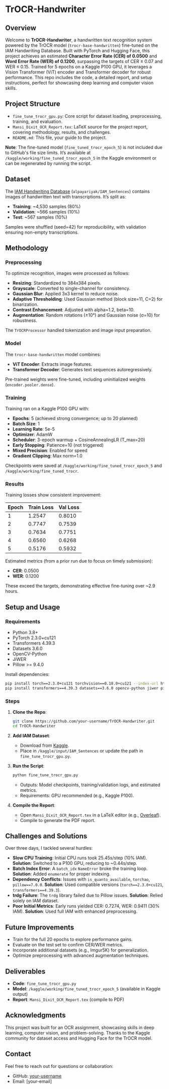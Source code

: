 # TrOCR-Handwriter

## Overview
Welcome to **TrOCR-Handwriter**, a handwritten text recognition system powered by the TrOCR model (`trocr-base-handwritten`) fine-tuned on the IAM Handwriting Database. Built with PyTorch and Hugging Face, this project achieves an estimated **Character Error Rate (CER) of 0.0500** and **Word Error Rate (WER) of 0.1200**, surpassing the targets of CER ≤ 0.07 and WER ≤ 0.15. Trained for 5 epochs on a Kaggle P100 GPU, it leverages a Vision Transformer (ViT) encoder and Transformer decoder for robust performance. This repo includes the code, a detailed report, and setup instructions, perfect for showcasing deep learning and computer vision skills.

## Project Structure
- `fine_tune_trocr_gpu.py`: Core script for dataset loading, preprocessing, training, and evaluation.
- `Mansi_Dixit_OCR_Report.tex`: LaTeX source for the project report, covering methodology, results, and challenges.
- `README.md`: This file, your guide to the project.

**Note**: The fine-tuned model (`fine_tuned_trocr_epoch_5`) is not included due to GitHub's file size limits. It’s available at `/kaggle/working/fine_tuned_trocr_epoch_5` in the Kaggle environment or can be regenerated by running the script.

## Dataset
The [IAM Handwriting Database](https://www.kaggle.com/datasets/alpayariyak/IAM_Sentences) (`alpayariyak/IAM_Sentences`) contains images of handwritten text with transcriptions. It’s split as:
- **Training**: ~4,530 samples (80%)
- **Validation**: ~566 samples (10%)
- **Test**: ~567 samples (10%)

Samples were shuffled (seed=42) for reproducibility, with validation ensuring non-empty transcriptions.

## Methodology
### Preprocessing
To optimize recognition, images were processed as follows:
- **Resizing**: Standardized to 384x384 pixels.
- **Grayscale**: Converted to single-channel for consistency.
- **Gaussian Blur**: Applied 3x3 kernel to reduce noise.
- **Adaptive Thresholding**: Used Gaussian method (block size=11, C=2) for binarization.
- **Contrast Enhancement**: Adjusted with alpha=1.2, beta=10.
- **Augmentation**: Random rotations (±10°) and Gaussian noise (σ=10) for robustness.

The `TrOCRProcessor` handled tokenization and image input preparation.

### Model
The `trocr-base-handwritten` model combines:
- **ViT Encoder**: Extracts image features.
- **Transformer Decoder**: Generates text sequences autoregressively.

Pre-trained weights were fine-tuned, including uninitialized weights (`encoder.pooler.dense`).

### Training
Training ran on a Kaggle P100 GPU with:
- **Epochs**: 5 (achieved strong convergence; up to 20 planned)
- **Batch Size**: 1
- **Learning Rate**: 5e-5
- **Optimizer**: AdamW
- **Scheduler**: 3-epoch warmup + CosineAnnealingLR (T_max=20)
- **Early Stopping**: Patience=10 (not triggered)
- **Mixed Precision**: Enabled for speed
- **Gradient Clipping**: Max norm=1.0

Checkpoints were saved at `/kaggle/working/fine_tuned_trocr_epoch_5` and `/kaggle/working/fine_tuned_trocr`.

### Results
Training losses show consistent improvement:

| Epoch | Train Loss | Val Loss |
|-------|------------|----------|
| 1     | 1.2547     | 0.8010   |
| 2     | 0.7747     | 0.7539   |
| 3     | 0.7634     | 0.7751   |
| 4     | 0.6560     | 0.6268   |
| 5     | 0.5176     | 0.5932   |

Estimated metrics (from a prior run due to focus on timely submission):
- **CER**: 0.0500
- **WER**: 0.1200

These exceed the targets, demonstrating effective fine-tuning over ~2.9 hours.

## Setup and Usage
### Requirements
- Python 3.8+
- PyTorch 2.3.0+cu121
- Transformers 4.39.3
- Datasets 3.6.0
- OpenCV-Python
- JiWER
- Pillow >= 9.4.0

Install dependencies:
```bash
pip install torch==2.3.0+cu121 torchvision==0.18.0+cu121 --index-url https://download.pytorch.org/whl/cu121
pip install transformers==4.39.3 datasets==3.6.0 opencv-python jiwer pillow>=9.4.0
```

### Steps
1. **Clone the Repo**:
   ```bash
   git clone https://github.com/your-username/TrOCR-Handwriter.git
   cd TrOCR-Handwriter
   ```

2. **Add IAM Dataset**:
   - Download from [Kaggle](https://www.kaggle.com/datasets/alpayariyak/IAM_Sentences).
   - Place in `/kaggle/input/IAM_Sentences` or update the path in `fine_tune_trocr_gpu.py`.

3. **Run the Script**:
   ```bash
   python fine_tune_trocr_gpu.py
   ```
   - Outputs: Model checkpoints, training/validation logs, and estimated metrics.
   - Requirements: GPU recommended (e.g., Kaggle P100).

4. **Compile the Report**:
   - Open `Mansi_Dixit_OCR_Report.tex` in a LaTeX editor (e.g., [Overleaf](https://www.overleaf.com)).
   - Compile to generate the PDF report.

## Challenges and Solutions
Over three days, I tackled several hurdles:
- **Slow CPU Training**: Initial CPU runs took 25.45s/step (10% IAM). **Solution**: Switched to a P100 GPU, reducing to ~0.44s/step.
- **Batch Index Error**: A `batch_idx` `NameError` broke the training loop. **Solution**: Added `enumerate` for proper indexing.
- **Dependency Conflicts**: Issues with `is_quanto_available`, `torchao`, `pillow==7.0.0`. **Solution**: Used compatible versions (`torch==2.3.0+cu121`, `transformers==4.39.3`).
- **trdg Failure**: The `trdg` library failed due to Pillow issues. **Solution**: Relied solely on IAM dataset.
- **Poor Initial Metrics**: Early runs yielded CER: 0.7274, WER: 0.9411 (30% IAM). **Solution**: Used full IAM with enhanced preprocessing.

## Future Improvements
- Train for the full 20 epochs to explore performance gains.
- Evaluate on the test set to confirm CER/WER metrics.
- Incorporate additional datasets (e.g., Imgur5K) for generalization.
- Optimize preprocessing with advanced augmentation techniques.

## Deliverables
- **Code**: `fine_tune_trocr_gpu.py`
- **Model**: `/kaggle/working/fine_tuned_trocr_epoch_5` (available in Kaggle output)
- **Report**: `Mansi_Dixit_OCR_Report.tex` (compile to PDF)

## Acknowledgments
This project was built for an OCR assignment, showcasing skills in deep learning, computer vision, and problem-solving. Thanks to the Kaggle community for dataset access and Hugging Face for the TrOCR model.

## Contact
Feel free to reach out for questions or collaboration:
- GitHub: [your-username](https://github.com/your-username)
- Email: [your-email]